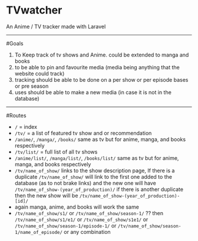 TVwatcher
=======

An Anime / TV tracker made with Laravel


---
#Goals
1. To Keep track of tv shows and Anime. could be extended to manga and books
2. to be able to pin and favourite media (media being anything that the website could track)
3. tracking should be able to be done on a per show or per episode bases or pre season
4. uses should be able to make a new media (in case it is not in the database)


---
#Routes
- `/` = index
- `/tv/` = a list of featured tv show and or recommendation
- `/anime/`, `/manga/`, `/books/` same as tv but for anime, manga, and books respectively
- `/tv/list/` = full list of all tv shows
- `/anime/list/`, `/manga/list/`, `/books/list/` same as tv but for anime, manga, and books respectively
- `/tv/name_of_show/` links to the show description page, If there is a duplicate `/tv/name_of_show/` will link to the first one added to the database (as to not brake links) and the new one will have `/tv/name_of_show-(year_of_production)/` if there is another duplicate then the new show will be `/tv/name_of_show-(year_of_production)-[id]/`
- again manga, anime, and books will work the same
- `/tv/name_of_show/s1/` or `/tv/name_of_show/season-1/` ?? then `/tv/name_of_show/s1/e1/` or `/tv/name_of_show/s1e1/` or `/tv/name_of_show/season-1/episode-1/` or `/tv/name_of_show/season-1/name_of_episode/` or any combination 
